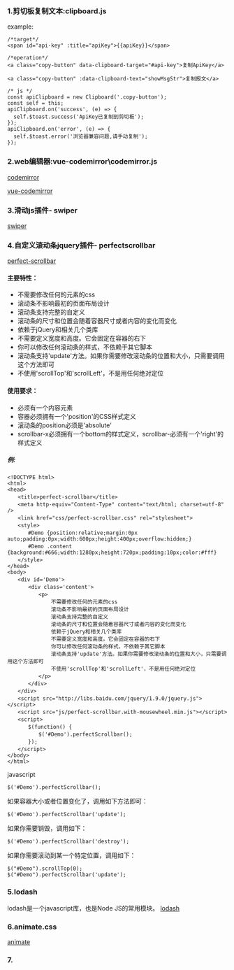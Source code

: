 ### 1.剪切板复制文本:clipboard.js

example:
```
/*target*/
<span id="api-key" :title="apiKey">{{apiKey}}</span>

/*operation*/
<a class="copy-button" data-clipboard-target="#api-key">复制ApiKey</a>

<a class="copy-button" :data-clipboard-text="showMsgStr">复制报文</a>

/* js */
const apiClipboard = new Clipboard('.copy-button');
const self = this;
apiClipboard.on('success', (e) => {
  self.$toast.success('ApiKey已复制到剪切板');
});
apiClipboard.on('error', (e) => {
  self.$toast.error('浏览器兼容问题,请手动复制');
});
```

### 2.web编辑器:vue-codemirror\codemirror.js
[codemirror](http://codemirror.net/)

[vue-codemirror](https://surmon-china.github.io/vue-codemirror/)

### 3.滑动js插件- swiper

[swiper](https://www.swiper.com.cn/)

### 4.自定义滚动条jquery插件- perfectscrollbar

[perfect-scrollbar](https://github.com/utatti/perfect-scrollbar)
#### 主要特性：
- 不需要修改任何的元素的css
- 滚动条不影响最初的页面布局设计
- 滚动条支持完整的自定义
- 滚动条的尺寸和位置会随着容器尺寸或者内容的变化而变化
- 依赖于jQuery和相关几个类库
- 不需要定义宽度和高度。它会固定在容器的右下
- 你可以修改任何滚动条的样式，不依赖于其它脚本
- 滚动条支持'update'方法。如果你需要修改滚动条的位置和大小，只需要调用这个方法即可
- 不使用'scrollTop'和'scrollLeft'，不是用任何绝对定位
#### 使用要求：
- 必须有一个内容元素
- 容器必须拥有一个'position'的CSS样式定义
- 滚动条的position必须是'absolute'
- scrollbar-x必须拥有一个bottom的样式定义，scrollbar-必须有一个'right'的样式定义

##### 例:
```
<!DOCTYPE html>
<html>
<head>
　　<title>perfect-scrollbar</title>
　　<meta http-equiv="Content-Type" content="text/html; charset=utf-8" />
　　<link href="css/perfect-scrollbar.css" rel="stylesheet">
　　<style>
　　　　#Demo {position:relative;margin:0px auto;padding:0px;width:600px;height:400px;overflow:hidden;}
　　　　#Demo .content {background:#666;width:1280px;height:720px;padding:10px;color:#fff}
　　</style>
</head>
<body>
　　<div id='Demo'>
　　　　<div class='content'>
　　　　　　<p>
    　　　　　　不需要修改任何的元素的css
   　　　　　　 滚动条不影响最初的页面布局设计
    　　　　　　滚动条支持完整的自定义
    　　　　　　滚动条的尺寸和位置会随着容器尺寸或者内容的变化而变化
    　　　　　　依赖于jQuery和相关几个类库
   　　　　　　 不需要定义宽度和高度。它会固定在容器的右下
   　　　　　　 你可以修改任何滚动条的样式，不依赖于其它脚本
  　　　　　　  滚动条支持'update'方法。如果你需要修改滚动条的位置和大小，只需要调用这个方法即可
  　　　　　　  不使用'scrollTop'和'scrollLeft'，不是用任何绝对定位
　　　　　　</p>
　　　　</div>
　　</div>
　　<script src="http://libs.baidu.com/jquery/1.9.0/jquery.js"></script>
　　<script src="js/perfect-scrollbar.with-mousewheel.min.js"></script>
　　<script>
　　　　$(function() {
　　　　　　$('#Demo').perfectScrollbar();
　　　　});
　　</script>
</body>
</html>
```
javascript
```
$('#Demo').perfectScrollbar();
```
如果容器大小或者位置变化了，调用如下方法即可：
```
$('#Demo').perfectScrollbar('update');
```
如果你需要销毁，调用如下：
```
$('#Demo').perfectScrollbar('destroy');
```
如果你需要滚动到某一个特定位置，调用如下：
```
$("#Demo").scrollTop(0);
$("#Demo").perfectScrollbar('update');
```
### 5.lodash

lodash是一个javascript库，也是Node JS的常用模块。
[lodash](https://www.html.cn/doc/lodash/#_templatesettingsimports_)

### 6.animate.css

[animate](https://daneden.github.io/animate.css/)

### 7.

